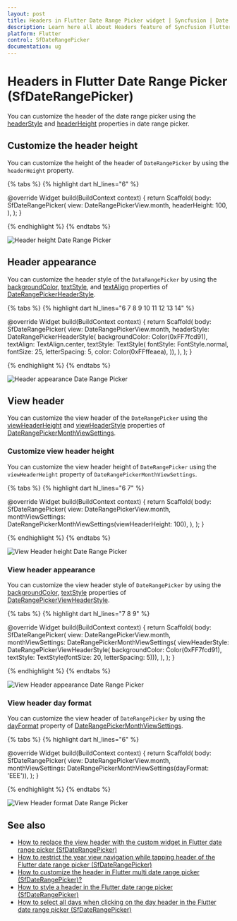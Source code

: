 ```yaml
---
layout: post
title: Headers in Flutter Date Range Picker widget | Syncfusion | Date Picker
description: Learn here all about Headers feature of Syncfusion Flutter Date Range Picker (SfDateRangePicker) widget and more.
platform: Flutter
control: SfDateRangePicker
documentation: ug
---
```


# Headers in Flutter Date Range Picker (SfDateRangePicker)
You can customize the header of the date range picker using the [headerStyle](https://pub.dev/documentation/syncfusion_flutter_datepicker/latest/datepicker/SfDateRangePicker/headerStyle.html) and [headerHeight](https://pub.dev/documentation/syncfusion_flutter_datepicker/latest/datepicker/SfDateRangePicker/headerHeight.html) properties in date range picker.

## Customize the header height
You can customize the height of the header of `DateRangePicker` by using the `headerHeight` property.

{% tabs %}
{% highlight dart hl_lines="6" %}

@override
Widget build(BuildContext context) {
  return Scaffold(
    body: SfDateRangePicker(
      view: DateRangePickerView.month,
      headerHeight: 100,
    ),
  );
}

{% endhighlight %}
{% endtabs %}

![Header height Date Range Picker](images/headers/headerheight.png)

## Header appearance
You can customize the header style of the `DataRangePicker` by using the [backgroundColor](https://pub.dev/documentation/syncfusion_flutter_datepicker/latest/datepicker/DateRangePickerHeaderStyle/backgroundColor.html), [textStyle](https://pub.dev/documentation/syncfusion_flutter_datepicker/latest/datepicker/DateRangePickerHeaderStyle/textStyle.html), and [textAlign](https://pub.dev/documentation/syncfusion_flutter_datepicker/latest/datepicker/DateRangePickerHeaderStyle/textAlign.html) properties of [DateRangePickerHeaderStyle](https://pub.dev/documentation/syncfusion_flutter_datepicker/latest/datepicker/DateRangePickerHeaderStyle-class.html).

{% tabs %}
{% highlight dart hl_lines="6 7 8 9 10 11 12 13 14" %}

@override
Widget build(BuildContext context) {
  return Scaffold(
    body: SfDateRangePicker(
      view: DateRangePickerView.month,
      headerStyle: DateRangePickerHeaderStyle(
          backgroundColor: Color(0xFF7fcd91),
          textAlign: TextAlign.center,
          textStyle: TextStyle(
            fontStyle: FontStyle.normal,
            fontSize: 25,
            letterSpacing: 5,
            color: Color(0xFFffeaea),
          )),
    ),
  );
}

{% endhighlight %}
{% endtabs %}

![Header appearance Date Range Picker](images/headers/headerappearance.png)

## View header
You can customize the view header of the `DateRangePicker` using the [viewHeaderHeight](https://pub.dev/documentation/syncfusion_flutter_datepicker/latest/datepicker/DateRangePickerMonthViewSettings/viewHeaderHeight.html) and [viewHeaderStyle](https://pub.dev/documentation/syncfusion_flutter_datepicker/latest/datepicker/DateRangePickerMonthViewSettings/viewHeaderStyle.html) properties of [DateRangePickerMonthViewSettings](https://pub.dev/documentation/syncfusion_flutter_datepicker/latest/datepicker/DateRangePickerMonthViewSettings-class.html).

### Customize view header height
You can customize the view header height of `DateRangePicker` using the `viewHeaderHeight` property of `DateRangePickerMonthViewSettings`.

{% tabs %}
{% highlight dart hl_lines="6 7" %}

@override
Widget build(BuildContext context) {
  return Scaffold(
    body: SfDateRangePicker(
      view: DateRangePickerView.month,
      monthViewSettings:
          DateRangePickerMonthViewSettings(viewHeaderHeight: 100),
    ),
  );
}

{% endhighlight %}
{% endtabs %}

![View Header height Date Range Picker](images/headers/viewheaderheight.png)

### View header appearance
You can customize the view header style of `DateRangePicker` by using the [backgroundColor](https://pub.dev/documentation/syncfusion_flutter_datepicker/latest/datepicker/DateRangePickerViewHeaderStyle/backgroundColor.html), [textStyle](https://pub.dev/documentation/syncfusion_flutter_datepicker/latest/datepicker/DateRangePickerViewHeaderStyle/textStyle.html) properties of [DateRangePickerViewHeaderStyle](https://pub.dev/documentation/syncfusion_flutter_datepicker/latest/datepicker/DateRangePickerViewHeaderStyle-class.html).

{% tabs %}
{% highlight dart hl_lines="7 8 9" %}

@override
Widget build(BuildContext context) {
  return Scaffold(
    body: SfDateRangePicker(
      view: DateRangePickerView.month,
      monthViewSettings: DateRangePickerMonthViewSettings(
          viewHeaderStyle: DateRangePickerViewHeaderStyle(
              backgroundColor: Color(0xFF7fcd91),
              textStyle: TextStyle(fontSize: 20, letterSpacing: 5))),
    ),
  );
}

{% endhighlight %}
{% endtabs %}

![View Header appearance Date Range Picker](images/headers/viewheaderappearance.png)

### View header day format
You can customize the view header of `DateRangePicker` by using the [dayFormat](https://pub.dev/documentation/syncfusion_flutter_datepicker/latest/datepicker/DateRangePickerMonthViewSettings/dayFormat.html) property of [DateRangePickerMonthViewSettings](https://pub.dev/documentation/syncfusion_flutter_datepicker/latest/datepicker/DateRangePickerMonthViewSettings-class.html).

{% tabs %}
{% highlight dart hl_lines="6" %}

@override
Widget build(BuildContext context) {
  return Scaffold(
    body: SfDateRangePicker(
        view: DateRangePickerView.month,
        monthViewSettings: DateRangePickerMonthViewSettings(dayFormat: 'EEE')),
  );
}

{% endhighlight %}
{% endtabs %}

![View Header format Date Range Picker](images/headers/viewheaderformat.png)

## See also

* [How to replace the view header with the custom widget in Flutter date range picker (SfDateRangePicker)](https://support.syncfusion.com/kb/article/10526/how-to-replace-the-view-header-with-the-custom-widget-in-flutter-date-range-picker)
* [How to restrict the year view navigation while tapping header of the Flutter date range picker (SfDateRangePicker)](https://support.syncfusion.com/kb/article/10509/how-to-restrict-the-year-view-navigation-while-tapping-header-of-the-flutter-date-range)
* [How to customize the header in Flutter multi date range picker (SfDateRangePicker)?](https://support.syncfusion.com/kb/article/10373/how-to-customize-the-header-in-the-flutter-multi-date-range-picker-sfdaterangepicker)
* [How to style a header in the Flutter date range picker (SfDateRangePicker)](https://support.syncfusion.com/kb/article/10831/how-to-style-a-header-in-the-flutter-date-range-picker-sfdaterangepicker)
* [How to select all days when clicking on the day header in the Flutter date range picker (SfDateRangePicker)](https://support.syncfusion.com/kb/article/10731/how-to-select-all-days-when-clicking-on-the-day-header-in-the-flutter-date-range-picker)